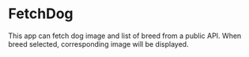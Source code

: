 # FetchDog
This app can fetch dog image and list of breed from a public API. When breed selected, corresponding image will be displayed. 
